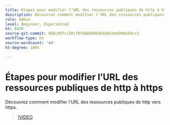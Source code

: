 ```yaml
---
title: Étapes pour modifier l’URL des ressources publiques de http à https
description: Découvrez comment modifier l’URL des ressources publiques de http vers https.
role: Admin
level: Beginner, Experienced
kt: 8420
source-git-commit: 908c997c130cf0fbb6699b4b5d824e6996e59cc3
workflow-type: ht
source-wordcount: '44'
ht-degree: 100%

---
```



# Étapes pour modifier l’URL des ressources publiques de http à https

Découvrez comment modifier l’URL des ressources publiques de http vers https.

>[!VIDEO](https://video.tv.adobe.com/v/335973?quality=12)
